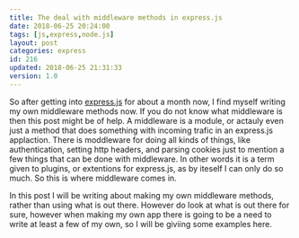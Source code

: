 ```yaml
---
title: The deal with middleware methods in express.js
date: 2018-06-25 20:24:00
tags: [js,express,node.js]
layout: post
categories: express
id: 216
updated: 2018-06-25 21:31:33
version: 1.0
---
```


So after getting into [express.js](https://expressjs.com/) for about a month now, I find myself writing my own middleware methods now. If you do not know what middleware is then this post might be of help. A middleware is a module, or actauly even just a method that does something with incoming trafic in an express.js applaction. There is moddleware for doing all kinds of things, like authentication, setting http headers, and parsing cookies just to mention a few things that can be done with middleware. In other words it is a term given to plugins, or extentions for express.js, as by iteself I can only do so much. So this is where middleware comes in. 

<!-- more -->

In this post I will be writing about making my own middleware methods, rather than using what is out there. However do look at what is out there for sure, however when making my own app there is going to be a need to write at least a few of my own, so I will be giviing some examples here.
